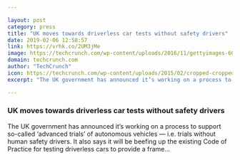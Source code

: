 ```yaml
---

layout: post
category: press
title: "UK moves towards driverless car tests without safety drivers"
date: 2019-02-06 12:58:57
link: https://vrhk.co/2UM3jMe
image: https://techcrunch.com/wp-content/uploads/2016/11/gettyimages-605519872.jpg?w=599
domain: techcrunch.com
author: "TechCrunch"
icon: https://techcrunch.com/wp-content/uploads/2015/02/cropped-cropped-favicon-gradient.png?w=180
excerpt: "The UK government has announced it’s working on a process to support so-called ‘advanced trials’ of autonomous vehicles — i.e. trials without human safety drivers. It also says it will be beefing up the existing Code of Practice for testing driverless cars to provide a frame…"

---
```


### UK moves towards driverless car tests without safety drivers

The UK government has announced it’s working on a process to support so-called ‘advanced trials’ of autonomous vehicles — i.e. trials without human safety drivers. It also says it will be beefing up the existing Code of Practice for testing driverless cars to provide a frame…